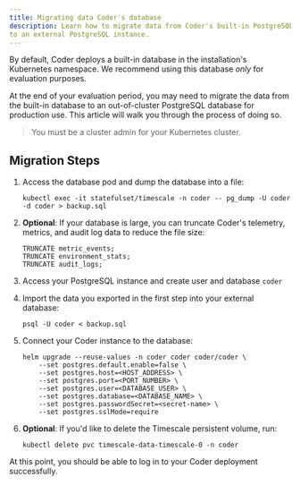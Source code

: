 ```yaml
---
title: Migrating data Coder's database
description: Learn how to migrate data from Coder's built-in PostgreSQL database
to an external PostgreSQL instance.
---
```


By default, Coder deploys a built-in database in the installation's Kubernetes
namespace. We recommend using this database _only_ for evaluation purposes.

At the end of your evaluation period, you may need to migrate the data from the
built-in database to an out-of-cluster PostgreSQL database for production use.
This article will walk you through the process of doing so.

> You must be a cluster admin for your Kubernetes cluster.

## Migration Steps

1. Access the database pod and dump the database into a file:

   ```console
   kubectl exec -it statefulset/timescale -n coder -- pg_dump -U coder -d coder > backup.sql
   ```

1. **Optional**: If your database is large, you can truncate Coder's telemetry,
   metrics, and audit log data to reduce the file size:

   ```psql
   TRUNCATE metric_events;
   TRUNCATE environment_stats;
   TRUNCATE audit_logs;
   ```

1. Access your PostgreSQL instance and create user and database `coder`

1. Import the data you exported in the first step into your external database:

   ```psql
   psql -U coder < backup.sql
   ```

1. Connect your Coder instance to the database:

   ```console
   helm upgrade --reuse-values -n coder coder coder/coder \
       --set postgres.default.enable=false \
       --set postgres.host=<HOST_ADDRESS> \
       --set postgres.port=<PORT_NUMBER> \
       --set postgres.user=<DATABASE_USER> \
       --set postgres.database=<DATABASE_NAME> \
       --set postgres.passwordSecret=<secret-name> \
       --set postgres.sslMode=require
   ```

1. **Optional**: If you'd like to delete the Timescale persistent volume, run:

   ```console
   kubectl delete pvc timescale-data-timescale-0 -n coder
   ```

At this point, you should be able to log in to your Coder deployment
successfully.

